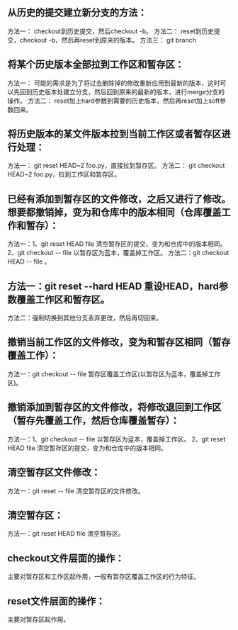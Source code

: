 ## 从历史的提交建立新分支的方法：
方法一： checkout到历史提交，然后checkout -b。
方法二： reset到历史提交，checkout -b，然后再reset到原来的版本。
方法三： git branch <branch> <start point>

## 将某个历史版本全部拉到工作区和暂存区：
方法一： 可能的需求是为了将过去删除掉的修改重新应用到最新的版本，这时可以先回到历史版本处建立分支，然后回到原来的最新的版本，进行merge分支的操作。
方法二： reset加上hard参数到需要的历史版本，然后再reset加上soft参数回来。

## 将历史版本的某文件版本拉到当前工作区或者暂存区进行处理：
方法一： git reset HEAD~2 foo.py，直接拉到暂存区。
方法二： git checkout HEAD~2 foo.py，拉到工作区和暂存区。

## 已经有添加到暂存区的文件修改，之后又进行了修改。想要都撤销掉，变为和仓库中的版本相同（仓库覆盖工作和暂存）：
方法一：1、git reset HEAD file 清空暂存区的提交，变为和仓库中的版本相同。2、git checkout  --  file 以暂存区为蓝本，覆盖掉工作区。
方法二：git checkout HEAD --  file 。

## 方法一：git reset --hard HEAD 重设HEAD，hard参数覆盖工作区和暂存区。
方法二：强制切换到其他分支丢弃更改，然后再切回来。

## 撤销当前工作区的文件修改，变为和暂存区相同（暂存覆盖工作）：
方法一：git checkout -- file 暂存区覆盖工作区(以暂存区为蓝本，覆盖掉工作区)。

## 撤销添加到暂存区的文件修改，将修改退回到工作区（暂存先覆盖工作，然后仓库覆盖暂存）：
方法一：1、git checkout  --  file 以暂存区为蓝本，覆盖掉工作区。 2、git reset HEAD file 清空暂存区的提交，变为和仓库中的版本相同。

## 清空暂存区文件修改：
方法一：git reset -- file 清空暂存区的文件修改。

## 清空暂存区：
方法一：git reset HEAD file 清空暂存区。

## checkout文件层面的操作：
主要对暂存区和工作区起作用，一般有暂存区覆盖工作区的行为特征。

## reset文件层面的操作：
主要对暂存区起作用。
